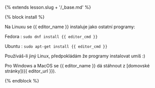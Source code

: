 {% extends lesson.slug + '/_base.md' %}

{% block install %}

Na Linuxu se {{ editor_name }} instaluje jako ostatní programy:

Fedora
:   `sudo dnf install {{ editor_cmd }}`

Ubuntu
:   `sudo apt-get install {{ editor_cmd }}`

Používáš-li jiný Linux, předpokládám že programy instalovat umíš :)

Pro Windows a MacOS se {{ editor_name }} dá stáhnout z [domovské stránky]({{ editor_url }}).

{% endblock %}


